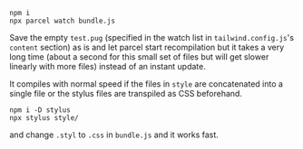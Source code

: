 ```
npm i
npx parcel watch bundle.js
```

Save the empty `test.pug` (specified in the watch list in `tailwind.config.js`'s `content` section) as is and let parcel start recompilation but it takes a very long time (about a second for this small set of files but will get slower linearly with more files) instead of an instant update.

It compiles with normal speed if the files in `style` are concatenated into a single file or the stylus files are transpiled as CSS beforehand.

```
npm i -D stylus
npx stylus style/
```
and change `.styl` to `.css` in `bundle.js` and it works fast.
